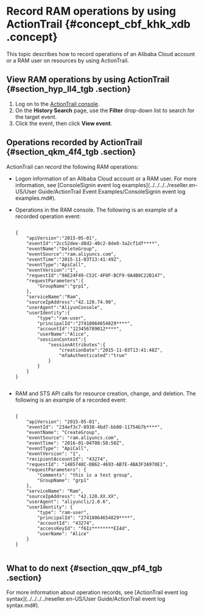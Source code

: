 # Record RAM operations by using ActionTrail {#concept_cbf_khk_xdb .concept}

This topic describes how to record operations of an Alibaba Cloud account or a RAM user on resources by using ActionTrail.

## View RAM operations by using ActionTrail {#section_hyp_ll4_tgb .section}

1.  Log on to the [ActionTrail console](https://partners-intl.console.aliyun.com/#/actiontrail).
2.  On the **History Search** page, use the **Filter** drop-down list to search for the target event.
3.  Click the event, then click **View event**.

## Operations recorded by ActionTrail {#section_qkm_4f4_tgb .section}

ActionTrail can record the following RAM operations:

-   Logon information of an Alibaba Cloud account or a RAM user. For more information, see [ConsoleSignin event log examples](../../../../reseller.en-US/User Guide/ActionTrail Event Examples/ConsoleSignin event log examples.md#).
-   Operations in the RAM console. The following is an example of a recorded operation event:

    ```language-json
    
    {
        "apiVersion":"2015-05-01",
        "eventId":"2cc52dee-d8d2-40c2-8de0-3a2cf1df****",
        "eventName":"DeleteGroup",
        "eventSource":"ram.aliyuncs.com",
        "eventTime":"2015-11-03T13:41:49Z",
        "eventType":"ApiCall",
        "eventVersion":"1",
        "requestId":"9AE24F49-C52C-4F0F-BCF9-9A4B8C22B147",
        "requestParameters":{
            "GroupName":"grp1",
        },
        "serviceName":"Ram",
        "sourceIpAddress":"42.120.74.90",
        "userAgent":"AliyunConsole",
        "userIdentity":{
            "type":"ram-user",
            "principalId":"27418064654829****",
            "accountId":"123456789012****",
            "userName":"Alice",
            "sessionContext":{
                "sessionAttributes":{
                    "creationDate":"2015-11-03T13:41:48Z",
                    "mfaAuthenticated":"true"
                }
            }
        }
    }
    						
    ```

-   RAM and STS API calls for resource creation, change, and deletion. The following is an example of a recorded event:

    ```language-json
    
    {
        "apiVersion": "2015-05-01",
        "eventId": "234ef3c7-8938-4bd7-bb80-11754b7b****",
        "eventName": "CreateGroup",
        "eventSource": "ram.aliyuncs.com",
        "eventTime": "2016-01-04T08:58:50Z",
        "eventType": "ApiCall",
        "eventVersion": "1",
        "recipientAccountId": "43274",
        "requestId": "1485748C-DB62-4693-AB7E-4BA3F3A970E1",
        "requestParameters": {
            "Comments": "this is a test group",
            "GroupName": "grp1"
        },
        "serviceName": "Ram",
        "sourceIpAddress": "42.120.XX.XX",
        "userAgent": "aliyuncli/2.0.6",
        "userIdentity": {
            "type": "ram-user",
            "principalId": "27418064654829****",
            "accountId": "43274",
            "accessKeyId": "f6Iz********EI4d",
            "userName": "Alice"
        }
    }
    						
    ```


## What to do next {#section_qqw_pf4_tgb .section}

For more information about operation records, see [ActionTrail event log syntax](../../../../reseller.en-US/User Guide/ActionTrail event log syntax.md#).


